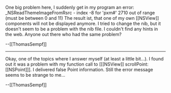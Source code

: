 One big problem here, I suddenly get in my program an error: _NSReadThemeImageFromRsrc  - index -8 for 'pxm#' 2710 out of range (must be between 0 and 11)
The result ist, that one of my own [[NSView]] components will not be displayed anymore. I tried to change the nib, but it doesn't seem to be a problem with the nib file.
I couldn't find any hints in the web. Anyone out there who had the same problem?

--[[ThomasSempf]]

----

Okay, one of the topics where I answer myself (at least a little bit...). I found out it was a problem with my function call to [[[NSView]] scrollPoint:[[NSPoint]]]. I delivered false Point information. Still the error message seems to be strange to me...

--[[ThomasSempf]]
